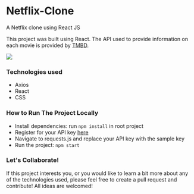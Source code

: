 # Netflix-Clone
A Netflix clone using React JS

This project was built using React. The API used to provide information on each movie is provided by [TMBD](https://www.themoviedb.org/documentation/api).

![](https://github.com/CodeWithConnor/Netflix-Clone/blob/main/preview.png)

### Technologies used

- Axios
- React
- CSS

### How to Run The Project Locally

- Install dependencies: run `npm install` in root project
- Register for your API key [here](https://www.themoviedb.org/documentation/api)
- Navigate to requests.js and replace your API key with the sample key
- Run the project: `npm start`

### Let's Collaborate!

If this project interests you, or you would like to learn a bit more about any of the technologies used,
please feel free to create a pull request and contribute! All ideas are welcomed!
